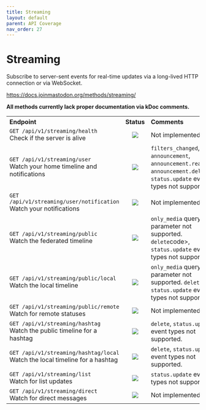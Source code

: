 ```yaml
---
title: Streaming
layout: default
parent: API Coverage
nav_order: 27
---
```


# Streaming

Subscribe to server-sent events for real-time updates via a long-lived HTTP connection or via WebSocket.

<a href="https://docs.joinmastodon.org/methods/streaming/" target="_blank">https://docs.joinmastodon.org/methods/streaming/</a>

<b>All methods currently lack proper documentation via kDoc comments.</b>

<table style="width:100%;table-layout:fixed;">
  <tr>
    <th style="width:45%;text-align:left;">Endpoint</th>
    <th style="width:10%;text-align:center;">Status</th>
    <th style="width:45%;text-align:left;">Comments</th>
  </tr>
  <tr>
    <td style="width:45%;text-align:left;"><code>GET /api/v1/streaming/health</code><br>Check if the server is alive</td>
    <td style="width:10%;text-align:center;"><img src="/assets/red16.png"></td>
    <td style="width:45%;text-align:left;">Not implemented yet.</td>
  </tr>
  <tr>
    <td style="width:45%;text-align:left;"><code>GET /api/v1/streaming/user</code><br>Watch your home timeline and notifications</td>
    <td style="width:10%;text-align:center;"><img src="/assets/orange16.png"></td>
    <td style="width:45%;text-align:left;"><code>filters_changed</code>, <code>announcement</code>, <code>announcement.reaction</code>, <code>announcement.delete</code>, <code>status.update</code> event types not supported.</td>
  </tr>
  <tr>
    <td style="width:45%;text-align:left;"><code>GET /api/v1/streaming/user/notification</code><br>Watch your notifications</td>
    <td style="width:10%;text-align:center;"><img src="/assets/red16.png"></td>
    <td style="width:45%;text-align:left;">Not implemented yet.</td>
  </tr>
  <tr>
    <td style="width:45%;text-align:left;"><code>GET /api/v1/streaming/public</code><br>Watch the federated timeline</td>
    <td style="width:10%;text-align:center;"><img src="/assets/orange16.png"></td>
    <td style="width:45%;text-align:left;"><code>only_media</code> query parameter not supported. <code>delete</code>code>, <code>status.update</code> event types not supported.</td>
  </tr>
  <tr>
    <td style="width:45%;text-align:left;"><code>GET /api/v1/streaming/public/local</code><br>Watch the local timeline</td>
    <td style="width:10%;text-align:center;"><img src="/assets/orange16.png"></td>
    <td style="width:45%;text-align:left;"><code>only_media</code> query parameter not supported. <code>delete</code>, <code>status.update</code> event types not supported.</td>
  </tr>
  <tr>
    <td style="width:45%;text-align:left;"><code>GET /api/v1/streaming/public/remote</code><br>Watch for remote statuses</td>
    <td style="width:10%;text-align:center;"><img src="/assets/red16.png"></td>
    <td style="width:45%;text-align:left;">Not implemented yet.</td>
  </tr>
  <tr>
    <td style="width:45%;text-align:left;"><code>GET /api/v1/streaming/hashtag</code><br>Watch the public timeline for a hashtag</td>
    <td style="width:10%;text-align:center;"><img src="/assets/orange16.png"></td>
    <td style="width:45%;text-align:left;"><code>delete</code>, <code>status.update</code> event types not supported.</td>
  </tr>
  <tr>
    <td style="width:45%;text-align:left;"><code>GET /api/v1/streaming/hashtag/local</code><br>Watch the local timeline for a hashtag</td>
    <td style="width:10%;text-align:center;"><img src="/assets/orange16.png"></td>
    <td style="width:45%;text-align:left;"><code>delete</code>, <code>status.update</code> event types not supported.</td>
  </tr>
  <tr>
    <td style="width:45%;text-align:left;"><code>GET /api/v1/streaming/list</code><br>Watch for list updates</td>
    <td style="width:10%;text-align:center;"><img src="/assets/orange16.png"></td>
    <td style="width:45%;text-align:left;"><code>status.update</code> event types not supported.</td>
  </tr>
  <tr>
    <td style="width:45%;text-align:left;"><code>GET /api/v1/streaming/direct</code><br>Watch for direct messages</td>
    <td style="width:10%;text-align:center;"><img src="/assets/red16.png"></td>
    <td style="width:45%;text-align:left;">Not implemented yet.</td>
  </tr>
</table>
